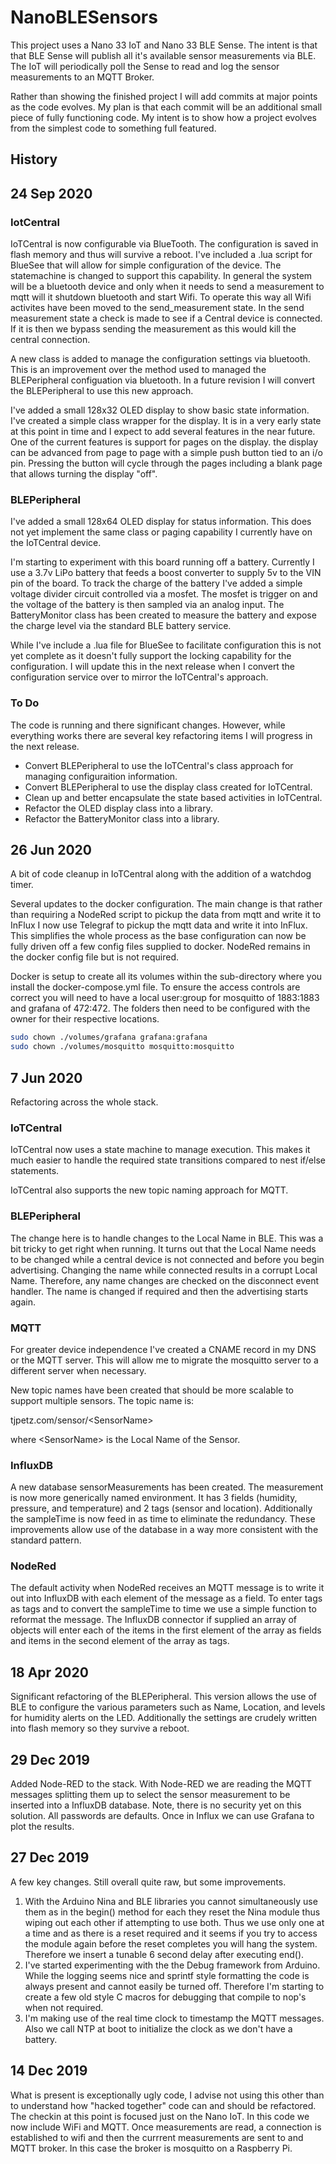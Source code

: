 # NanoBLESensors

This project uses a Nano 33 IoT and Nano 33 BLE Sense.  The intent is that that BLE Sense will publish all it's available
sensor measurements via BLE.  The IoT will periodically poll the Sense to read and log the sensor measurements to an MQTT
Broker.  

Rather than showing the finished project I will add commits at major points as the code evolves.  My plan is that each commit will
be an additional small piece of fully functioning code.  My intent is to show how a project evolves from the simplest code to something full featured.

## History

## 24 Sep 2020

### IotCentral

IoTCentral is now configurable via BlueTooth.  The configuration is saved in flash memory and thus
will survive a reboot.  I've included a .lua script for BlueSee that will allow for simple configuration
of the device.  The statemachine is changed to support this capability.  In general the system will be
a bluetooth device and only when it needs to send a measurement to mqtt will it shutdown bluetooth and 
start Wifi.  To operate this way all Wifi activites have been moved to the send_measurement state.  In 
the send measurement state a check is made to see if a Central device is connected.  If it is then we
bypass sending the measurement as this would kill the central connection.

A new class is added to manage the configuration settings via bluetooth.  This is an improvement over
the method used to managed the BLEPeripheral configuation via bluetooth.  In a future revision I will
convert the BLEPeripheral to use this new approach.

I've added a small 128x32 OLED display to show basic state information.  I've created a simple class wrapper
for the display.  It is in a very early state at this point in time and I expect to add several features in
the near future.  One of the current features is support for pages on the display.  the display can be
advanced from page to page with a simple push button tied to an i/o pin.  Pressing the button will cycle through
the pages including a blank page that allows turning the display "off".

### BLEPeripheral

I've added a small 128x64 OLED display for status information.  This does not yet implement the same class or paging
capability I currently have on the IoTCentral device.

I'm starting to experiment with this board running off a battery.  Currently I use a 3.7v LiPo battery that feeds a
boost converter to supply 5v to the VIN pin of the board.  To track the charge of the battery I've added a simple
voltage divider circuit controlled via a mosfet.  The mosfet is trigger on and the voltage of the battery is then
sampled via an analog input.  The BatteryMonitor class has been created to measure the battery and expose the charge
level via the standard BLE battery service.

While I've include a .lua file for BlueSee to facilitate configuration this is not yet complete as it doesn't fully
support the locking capability for the configuration.  I will update this in the next release when I convert the
configuration service over to mirror the IoTCentral's approach.

### To Do

The code is running and there significant changes.  However, while everything works there are several key refactoring
items I will progress in the next release.

- Convert BLEPeripheral to use the IoTCentral's class approach for managing configuraition information.
- Convert BLEPeripheral to use the display class created for IoTCentral.
- Clean up and better encapsulate the state based activities in IoTCentral.
- Refactor the OLED display class into a library.
- Refactor the BatteryMonitor class into a library.

## 26 Jun 2020

A bit of code cleanup in IoTCentral along with the addition of a watchdog timer.

Several updates to the docker configuration.  The main change is that rather than requiring
a NodeRed script to pickup the data from mqtt and write it to InFlux I now use Telegraf to
pickup the mqtt data and write it into InFlux.  This simplifies the whole process as the
base configuration can now be fully driven off a few config files supplied to docker.  NodeRed
remains in the docker config file but is not required.

Docker is setup to create all its volumes within the sub-directory where you install the
docker-compose.yml file.  To ensure the access controls are correct you will need to have a
local user:group for mosquitto of 1883:1883 and grafana of 472:472.  The folders then need to
be configured with the owner for their respective locations.

```bash
sudo chown ./volumes/grafana grafana:grafana
sudo chown ./volumes/mosquitto mosquitto:mosquitto
```

## 7 Jun 2020

Refactoring across the whole stack.

### IoTCentral

IoTCentral now uses a state machine to manage execution.  This makes it much easier to handle the required state transitions compared to nest if/else statements.

IoTCentral also supports the new topic naming approach for MQTT.

### BLEPeripheral

The change here is to handle changes to the Local Name in BLE.  This was a bit tricky to get right when running.  It turns out that the Local Name needs to be changed while a central device is not connected and before you begin advertising.  Changing the name while connected results in a corrupt Local Name.  Therefore, any name changes are checked on the disconnect event handler.  The name is changed if required and then the advertising starts again.

### MQTT

For greater device independence I've created a CNAME record in my DNS or the MQTT server.  This will allow me to migrate the mosquitto server to a different server when necessary.

New topic names have been created that should be more scalable to support multiple sensors.  The topic name is:

tjpetz.com/sensor/\<SensorName\>

where \<SensorName\> is the Local Name of the Sensor.

### InfluxDB

A new database sensorMeasurements has been created.  The measurement is now more generically named environment.  It has 3 fields (humidity, pressure, and temperature) and 2 tags (sensor and location).  Additionally the sampleTime is now feed in as time to eliminate the redundancy.  These improvements allow use of the database in a way more consistent with the standard pattern.

### NodeRed

The default activity when NodeRed receives an MQTT message is to write it out into InfluxDB with each element of the message as a field.  To enter tags as tags and to convert the sampleTime to time we use a simple function to reformat the message.  The InfluxDB connector if supplied an array of objects will enter each of the items in the first element of the array as fields and items in the second element of the array as tags.

## 18 Apr 2020

Significant refactoring of the BLEPeripheral.  This version allows the use of BLE to configure the various
parameters such as Name, Location, and levels for humidity alerts on the LED.  Additionally the settings are
crudely written into flash memory so they survive a reboot.

## 29 Dec 2019

Added Node-RED to the stack.  With Node-RED we are reading the MQTT messages splitting them up to select
the sensor measurement to be inserted into a InfluxDB database.  Note, there is no security yet on this
solution.  All passwords are defaults.  Once in Influx we can use Grafana to plot the results.

## 27 Dec 2019

A few key changes.  Still overall quite raw, but some improvements.

1. With the Arduino Nina and BLE libraries you cannot simultaneously use them as in the begin() 
method for each they reset the Nina module thus wiping out each other if attempting to use both. 
Thus we use only one at a time and as there is a reset required and it seems if you try to access
the module again before the reset completes you will hang the system.  Therefore we insert a tunable
6 second delay after executing end().
2. I've started experimenting with the the Debug framework from Arduino.  While the logging seems nice
and sprintf style formatting the code is always present and cannot easily be turned off.  Therefore I'm
starting to create a few old style C macros for debugging that compile to nop's when not required.
3. I'm making use of the real time clock to timestamp the MQTT messages.  Also we call NTP at boot to
initialize the clock as we don't have a battery.

## 14 Dec 2019

What is present is exceptionally ugly code, I advise not using this other than to
understand how "hacked together" code can and should be refactored.  The checkin at
this point is focused just on the Nano IoT.  In this code we now include WiFi and MQTT.
Once measurements are read, a connection is established to wifi and then the currrent
measurements are sent to and MQTT broker.  In this case the broker is mosquitto on
a Raspberry Pi.
